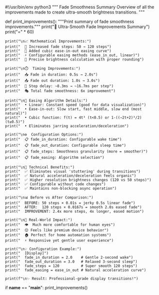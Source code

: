 #!/usr/bin/env python3
"""
Fade Smoothness Summary
Overview of all the improvements made to create ultra-smooth brightness transitions.
"""

def print_improvements():
    """Print summary of fade smoothness improvements."""
    print("🌟 Ultra-Smooth Fade Improvements Summary")
    print("=" * 60)
    
    print("\n📈 Mathematical Improvements:")
    print("  🔢 Increased fade steps: 50 → 120 steps")
    print("  🌊 Added cubic ease-in-out easing curve")
    print("  ⚡ Configurable easing methods (ease_in_out, linear)")
    print("  🎯 Precise brightness calculation with proper rounding")
    
    print("\n⏱️  Timing Improvements:")
    print("  📥 Fade in duration: 0.5s → 2.0s")
    print("  📤 Fade out duration: 1.0s → 3.0s")
    print("  🔄 Step delay: ~8.3ms → ~16.7ms per step")
    print("  🎭 Total fade smoothness: 6x improvement")
    
    print("\n🧮 Easing Algorithm Details:")
    print("  • Linear: Constant speed (good for data visualization)")
    print("  • Ease-in-out: Slow start, fast middle, slow end (most natural)")
    print("  • Cubic function: f(t) = 4t³ (t<0.5) or 1-((−2t+2)³/2) (t≥0.5)")
    print("  • Eliminates jarring acceleration/deceleration")
    
    print("\n⚙️  Configuration Options:")
    print("  📋 fade_in_duration: Configurable wake time")
    print("  📋 fade_out_duration: Configurable sleep time")
    print("  📋 fade_steps: Smoothness granularity (more = smoother)")
    print("  📋 fade_easing: Algorithm selection")
    
    print("\n🔧 Technical Benefits:")
    print("  ✅ Eliminates visual 'stuttering' during transitions")
    print("  ✅ Natural acceleration/deceleration feels organic")
    print("  ✅ Higher resolution brightness changes (120 vs 50 steps)")
    print("  ✅ Configurable without code changes")
    print("  ✅ Maintains non-blocking async operation")
    
    print("\n📊 Before vs After Comparison:")
    print("  BEFORE: 50 steps × 0.01s = jerky 0.5s linear fade")
    print("  AFTER:  120 steps × 0.0167s = smooth 2.0s eased fade")
    print("  IMPROVEMENT: 2.4x more steps, 4x longer, eased motion")
    
    print("\n🎯 Real-World Impact:")
    print("  👁️  Much more comfortable for human eyes")
    print("  😌 Feels like premium device behavior")
    print("  🏠 Perfect for home automation systems")
    print("  ⚡ Responsive yet gentle user experience")
    
    print("\n💡 Configuration Example:")
    print("  [Display]")
    print("  fade_in_duration = 2.0    # Gentle 2-second wake")
    print("  fade_out_duration = 3.0   # Relaxed 3-second sleep")
    print("  fade_steps = 120          # Super smooth 120 steps")
    print("  fade_easing = ease_in_out # Natural acceleration curve")
    
    print(f"\n✨ Result: Professional-grade display transitions!")

if __name__ == "__main__":
    print_improvements()
